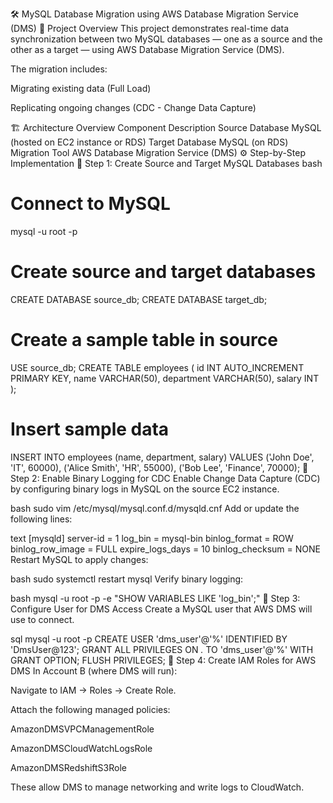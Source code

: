 🛠️ MySQL Database Migration using AWS Database Migration Service (DMS)
📘 Project Overview
This project demonstrates real-time data synchronization between two MySQL databases — one as a source and the other as a target — using AWS Database Migration Service (DMS).

The migration includes:

Migrating existing data (Full Load)

Replicating ongoing changes (CDC - Change Data Capture)

🏗️ Architecture Overview
Component	Description
Source Database	MySQL (hosted on EC2 instance or RDS)
Target Database	MySQL (on RDS)
Migration Tool	AWS Database Migration Service (DMS)
⚙️ Step-by-Step Implementation
🧩 Step 1: Create Source and Target MySQL Databases
bash
# Connect to MySQL
mysql -u root -p

# Create source and target databases
CREATE DATABASE source_db;
CREATE DATABASE target_db;

# Create a sample table in source
USE source_db;
CREATE TABLE employees (
  id INT AUTO_INCREMENT PRIMARY KEY,
  name VARCHAR(50),
  department VARCHAR(50),
  salary INT
);

# Insert sample data
INSERT INTO employees (name, department, salary)
VALUES
('John Doe', 'IT', 60000),
('Alice Smith', 'HR', 55000),
('Bob Lee', 'Finance', 70000);
🧠 Step 2: Enable Binary Logging for CDC
Enable Change Data Capture (CDC) by configuring binary logs in MySQL on the source EC2 instance.

bash
sudo vim /etc/mysql/mysql.conf.d/mysqld.cnf
Add or update the following lines:

text
[mysqld]
server-id = 1
log_bin = mysql-bin
binlog_format = ROW
binlog_row_image = FULL
expire_logs_days = 10
binlog_checksum = NONE
Restart MySQL to apply changes:

bash
sudo systemctl restart mysql
Verify binary logging:

bash
mysql -u root -p -e "SHOW VARIABLES LIKE 'log_bin';"
🔑 Step 3: Configure User for DMS Access
Create a MySQL user that AWS DMS will use to connect.

sql
mysql -u root -p
CREATE USER 'dms_user'@'%' IDENTIFIED BY 'DmsUser@123';
GRANT ALL PRIVILEGES ON *.* TO 'dms_user'@'%' WITH GRANT OPTION;
FLUSH PRIVILEGES;
🧰 Step 4: Create IAM Roles for AWS DMS
In Account B (where DMS will run):

Navigate to IAM → Roles → Create Role.

Attach the following managed policies:

AmazonDMSVPCManagementRole

AmazonDMSCloudWatchLogsRole

AmazonDMSRedshiftS3Role

These allow DMS to manage networking and write logs to CloudWatch.
